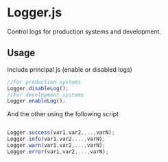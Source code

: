 # Logger.js

Control logs for production systems and development.

## Usage

Include principal js (enable or disabled logs)
```javascript
//For production systems
Logger.disableLog();
//For development systems
Logger.enableLog();
```

And the other using the following script
```javascript

Logger.success(var1,var2,...,varN);
Logger.info(var1,var2,...,varN);
Logger.warn(var1,var2,...,varN);
Logger.error(var1,var2,...,varN);


```

